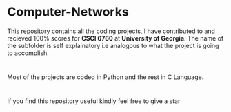 # Computer-Networks
This repository contains all the coding projects, I have contributed to and recieved 100% scores for **CSCI 6760** at **University of Georgia**.
The name of the subfolder is self explainatory i.e analogous to what the project is going to accomplish.
#
Most of the projects are coded in Python and the rest in C Language.
#
If you find this repository useful kindly feel free to give a star
#
